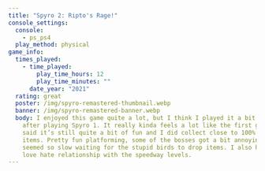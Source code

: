 ```yaml
---
title: "Spyro 2: Ripto's Rage!"
console_settings:
  console:
    - ps_ps4
  play_method: physical
game_info:
  times_played:
    - time_played:
        play_time_hours: 12
        play_time_minutes: ""
      date_year: "2021"
  rating: great
  poster: /img/spyro-remastered-thumbnail.webp
  banner: /img/spyro-remastered-banner.webp
  body: I enjoyed this game quite a lot, but I think I played it a bit too soon
    after playing Spyro 1. It really kinda feels a lot like the first game. That
    said it’s still quite a bit of fun and I did collect close to 100% of all
    items. Pretty fun platforming, some of the bosses got a bit annoying, just
    seemed so slow waiting for the stupid birds to drop items. I also have a
    love hate relationship with the speedway levels.
---
```

